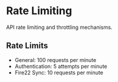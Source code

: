 # Rate Limiting

API rate limiting and throttling mechanisms.

## Rate Limits

- General: 100 requests per minute
- Authentication: 5 attempts per minute
- Fire22 Sync: 10 requests per minute